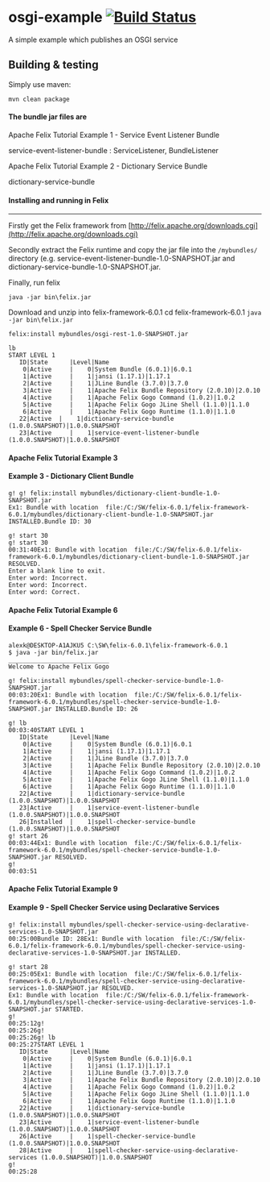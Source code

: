osgi-example [![Build Status](https://travis-ci.org/teverett/osgi-example.png?branch=master)](https://travis-ci.org/teverett/osgi-example)
============

A simple example which publishes an OSGI service

Building & testing
------

Simply use maven:

`mvn clean package`

#### The bundle jar files are  #### 

Apache Felix Tutorial Example 1 - Service Event Listener Bundle

service-event-listener-bundle : ServiceListener, BundleListener

Apache Felix Tutorial Example 2 - Dictionary Service Bundle

dictionary-service-bundle

#### Installing and running in Felix #### 
------

Firstly get the Felix framework from [http://felix.apache.org/downloads.cgi](http://felix.apache.org/downloads.cgi)

Secondly extract the Felix runtime and copy the jar file into the `/mybundles/` directory (e.g. service-event-listener-bundle-1.0-SNAPSHOT.jar and dictionary-service-bundle-1.0-SNAPSHOT.jar.

Finally, run felix

`java -jar bin\felix.jar`




Download and unzip into felix-framework-6.0.1
cd felix-framework-6.0.1
`java -jar bin\felix.jar`

```
felix:install mybundles/osgi-rest-1.0-SNAPSHOT.jar
```
```
lb
START LEVEL 1
   ID|State      |Level|Name
    0|Active     |    0|System Bundle (6.0.1)|6.0.1
    1|Active     |    1|jansi (1.17.1)|1.17.1
    2|Active     |    1|JLine Bundle (3.7.0)|3.7.0
    3|Active     |    1|Apache Felix Bundle Repository (2.0.10)|2.0.10
    4|Active     |    1|Apache Felix Gogo Command (1.0.2)|1.0.2
    5|Active     |    1|Apache Felix Gogo JLine Shell (1.1.0)|1.1.0
    6|Active     |    1|Apache Felix Gogo Runtime (1.1.0)|1.1.0
   22|Active  |    1|dictionary-service-bundle (1.0.0.SNAPSHOT)|1.0.0.SNAPSHOT
   23|Active     |    1|service-event-listener-bundle (1.0.0.SNAPSHOT)|1.0.0.SNAPSHOT
```


#### Apache Felix Tutorial Example 3 ####
#### Example 3 - Dictionary Client Bundle ####

```
g! g! felix:install mybundles/dictionary-client-bundle-1.0-SNAPSHOT.jar                                                                 Ex1: Bundle with location  file:/C:/SW/felix-6.0.1/felix-framework-6.0.1/mybundles/dictionary-client-bundle-1.0-SNAPSHOT.jar INSTALLED.Bundle ID: 30                                       

g! start 30                                                                                                                                                                            
g! start 30                                                                                 00:31:40Ex1: Bundle with location  file:/C:/SW/felix-6.0.1/felix-framework-6.0.1/mybundles/dictionary-client-bundle-1.0-SNAPSHOT.jar RESOLVED.
Enter a blank line to exit.
Enter word: Incorrect.
Enter word: Incorrect.
Enter word: Correct.
```



#### Apache Felix Tutorial Example 6 ####
#### Example 6 - Spell Checker Service Bundle ####


```
alexk@DESKTOP-A1AJKU5 C:\SW\felix-6.0.1\felix-framework-6.0.1
$ java -jar bin/felix.jar
____________________________
Welcome to Apache Felix Gogo

g! felix:install mybundles/spell-checker-service-bundle-1.0-SNAPSHOT.jar                                                                                                               
00:03:20Ex1: Bundle with location  file:/C:/SW/felix-6.0.1/felix-framework-6.0.1/mybundles/spell-checker-service-bundle-1.0-SNAPSHOT.jar INSTALLED.Bundle ID: 26

g! lb                                                                                                                                                                                  
00:03:40START LEVEL 1
   ID|State      |Level|Name
    0|Active     |    0|System Bundle (6.0.1)|6.0.1
    1|Active     |    1|jansi (1.17.1)|1.17.1
    2|Active     |    1|JLine Bundle (3.7.0)|3.7.0
    3|Active     |    1|Apache Felix Bundle Repository (2.0.10)|2.0.10
    4|Active     |    1|Apache Felix Gogo Command (1.0.2)|1.0.2
    5|Active     |    1|Apache Felix Gogo JLine Shell (1.1.0)|1.1.0
    6|Active     |    1|Apache Felix Gogo Runtime (1.1.0)|1.1.0
   22|Active     |    1|dictionary-service-bundle (1.0.0.SNAPSHOT)|1.0.0.SNAPSHOT
   23|Active     |    1|service-event-listener-bundle (1.0.0.SNAPSHOT)|1.0.0.SNAPSHOT
   26|Installed  |    1|spell-checker-service-bundle (1.0.0.SNAPSHOT)|1.0.0.SNAPSHOT
g! start 26                                                                                                                                                                            
00:03:44Ex1: Bundle with location  file:/C:/SW/felix-6.0.1/felix-framework-6.0.1/mybundles/spell-checker-service-bundle-1.0-SNAPSHOT.jar RESOLVED.
g!                                                                                                                                                                                     
00:03:51
```

#### Apache Felix Tutorial Example 9 ####
#### Example 9 - Spell Checker Service using Declarative Services ####

```
g! felix:install mybundles/spell-checker-service-using-declarative-services-1.0-SNAPSHOT.jar                                                                                           
00:25:00Bundle ID: 28Ex1: Bundle with location  file:/C:/SW/felix-6.0.1/felix-framework-6.0.1/mybundles/spell-checker-service-using-declarative-services-1.0-SNAPSHOT.jar INSTALLED.

g! start 28                                                                                                                                                                            
00:25:05Ex1: Bundle with location  file:/C:/SW/felix-6.0.1/felix-framework-6.0.1/mybundles/spell-checker-service-using-declarative-services-1.0-SNAPSHOT.jar RESOLVED.
Ex1: Bundle with location  file:/C:/SW/felix-6.0.1/felix-framework-6.0.1/mybundles/spell-checker-service-using-declarative-services-1.0-SNAPSHOT.jar STARTED.
g!                                                                                                                                                                                     00:25:12g!                                                                                                                                                                                     00:25:26g!                                                                                                                                                                                     00:25:26g! lb                                                                                                                                                                                  00:25:27START LEVEL 1
   ID|State      |Level|Name
    0|Active     |    0|System Bundle (6.0.1)|6.0.1
    1|Active     |    1|jansi (1.17.1)|1.17.1
    2|Active     |    1|JLine Bundle (3.7.0)|3.7.0
    3|Active     |    1|Apache Felix Bundle Repository (2.0.10)|2.0.10
    4|Active     |    1|Apache Felix Gogo Command (1.0.2)|1.0.2
    5|Active     |    1|Apache Felix Gogo JLine Shell (1.1.0)|1.1.0
    6|Active     |    1|Apache Felix Gogo Runtime (1.1.0)|1.1.0
   22|Active     |    1|dictionary-service-bundle (1.0.0.SNAPSHOT)|1.0.0.SNAPSHOT
   23|Active     |    1|service-event-listener-bundle (1.0.0.SNAPSHOT)|1.0.0.SNAPSHOT
   26|Active     |    1|spell-checker-service-bundle (1.0.0.SNAPSHOT)|1.0.0.SNAPSHOT
   28|Active     |    1|spell-checker-service-using-declarative-services (1.0.0.SNAPSHOT)|1.0.0.SNAPSHOT
g!                                                                                                                                                                                     00:25:28
```
